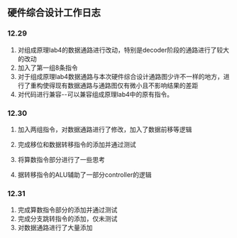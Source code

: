 ## 硬件综合设计工作日志



### 12.29

1. 对组成原理lab4的数据通路进行改动，特别是decoder阶段的通路进行了较大的改动
2. 加入了第一组8条指令
3. 对于组成原理lab4数据通路与本次硬件综合设计通路图少许不一样的地方，进行了重构使得现有数据通路与通路图仅有微小且不影响结果的差距
4. 对代码进行兼容--可以兼容组成原理lab4中的原有指令。



### 12.30

1. 加入两组指令，对数据通路进行了修改，加入了数据前移等逻辑

2. 完成移位和数据转移指令的添加并通过测试

3. 将算数指令部分进行了一些思考

4. 据转移指令的ALU辅助了一部分controller的逻辑




### 12.31

1. 完成算数指令部分的添加并通过测试
2. 完成分支跳转指令的添加，仅未测试
3. 对数据通路进行了大量添加